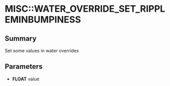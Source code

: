 # MISC::WATER_OVERRIDE_SET_RIPPLEMINBUMPINESS

## Summary
Set some values in water overrides

## Parameters
* **FLOAT** value